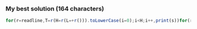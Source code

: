 ### My best solution (164 characters)

```Javascript
for(r=readline,T=r(H=r(L=+r())).toLowerCase(i=0);i<H;i++,print(s))for(row=r(s=''),j=0;j<T.length;j++,s+=row.slice(x,x+L))x=(T[j].charCodeAt(0)-97)*L,(x<0)&&(x=26*L)
```
